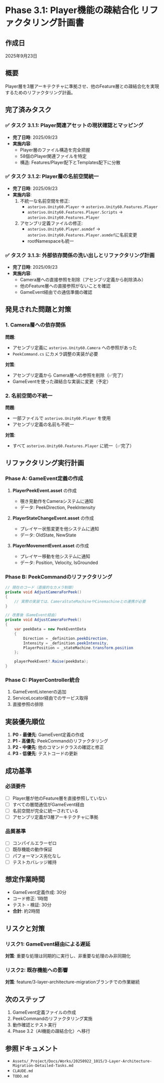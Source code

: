﻿# Phase 3.1: Player機能の疎結合化 リファクタリング計画書

## 作成日
2025年9月23日

## 概要
Player層を3層アーキテクチャに準拠させ、他のFeature層との疎結合化を実現するためのリファクタリング計画。

## 完了済みタスク

### ✅ タスク 3.1.1: Player関連アセットの現状確認とマッピング
- **完了日時**: 2025/09/23
- **実施内容**:
  - Player層のファイル構造を完全把握
  - 58個のPlayer関連ファイルを特定
  - 構造: Features/Player配下とTemplates配下に分散

### ✅ タスク 3.1.2: Player層の名前空間統一
- **完了日時**: 2025/09/23
- **実施内容**:
  1. 不統一な名前空間を修正:
     - `asterivo.Unity60.Player` → `asterivo.Unity60.Features.Player`
     - `asterivo.Unity60.Features.Player.Scripts` → `asterivo.Unity60.Features.Player`
  2. アセンブリ定義ファイルの修正:
     - `asterivo.Unity60.Player.asmdef` → `asterivo.Unity60.Features.Player.asmdef`に名前変更
     - rootNamespaceも統一

### ✅ タスク 3.1.3: 外部依存関係の洗い出しとリファクタリング計画
- **完了日時**: 2025/09/23
- **実施内容**:
  - Camera層への直接参照を削除（アセンブリ定義から削除済み）
  - 他のFeature層への直接参照がないことを確認
  - GameEvent経由での通信準備の確認

## 発見された問題と対策

### 1. Camera層への依存関係
**問題**:
- アセンブリ定義に `asterivo.Unity60.Camera` への参照があった
- `PeekCommand.cs` にカメラ調整の実装が必要

**対策**:
- アセンブリ定義から Camera層への参照を削除（✅完了）
- GameEventを使った疎結合な実装に変更（予定）

### 2. 名前空間の不統一
**問題**:
- 一部ファイルで `asterivo.Unity60.Player` を使用
- アセンブリ定義の名前も不統一

**対策**:
- すべて `asterivo.Unity60.Features.Player` に統一（✅完了）

## リファクタリング実行計画

### Phase A: GameEvent定義の作成
1. **PlayerPeekEvent.asset** の作成
   - 覗き見動作をCameraシステムに通知
   - データ: PeekDirection, PeekIntensity

2. **PlayerStateChangeEvent.asset** の作成
   - プレイヤー状態変更を他システムに通知
   - データ: OldState, NewState

3. **PlayerMovementEvent.asset** の作成
   - プレイヤー移動を他システムに通知
   - データ: Position, Velocity, IsGrounded

### Phase B: PeekCommandのリファクタリング
```csharp
// 現在のコード（直接的なカメラ制御）
private void AdjustCameraForPeek()
{
    // 実際の実装では、CameraStateMachineやCinemachineとの連携が必要
}

// 改善後（GameEvent経由）
private void AdjustCameraForPeek()
{
    var peekData = new PeekEventData
    {
        Direction = _definition.peekDirection,
        Intensity = _definition.peekIntensity,
        PlayerPosition = _stateMachine.transform.position
    };

    playerPeekEvent?.Raise(peekData);
}
```

### Phase C: PlayerController統合
1. GameEventListenerの追加
2. ServiceLocator経由でのサービス取得
3. 直接参照の排除

## 実装優先順位

1. **P0 - 最優先**: GameEvent定義の作成
2. **P1 - 高優先**: PeekCommandのリファクタリング
3. **P2 - 中優先**: 他のコマンドクラスの確認と修正
4. **P3 - 低優先**: テストコードの更新

## 成功基準

### 必須要件
- [ ] Player層が他のFeature層を直接参照していない
- [ ] すべての層間通信がGameEvent経由
- [ ] 名前空間が完全に統一されている
- [ ] アセンブリ定義が3層アーキテクチャに準拠

### 品質基準
- [ ] コンパイルエラーゼロ
- [ ] 既存機能の動作保証
- [ ] パフォーマンス劣化なし
- [ ] テストカバレッジ維持

## 想定作業時間
- GameEvent定義作成: 30分
- コード修正: 1時間
- テスト・検証: 30分
- **合計**: 約2時間

## リスクと対策

### リスク1: GameEvent経由による遅延
**対策**: 重要な処理は同期的に実行し、非重要な処理のみ非同期化

### リスク2: 既存機能への影響
**対策**: feature/3-layer-architecture-migrationブランチでの作業継続

## 次のステップ

1. GameEvent定義ファイルの作成
2. PeekCommandのリファクタリング実施
3. 動作確認とテスト実行
4. Phase 3.2（AI機能の疎結合化）へ移行

## 参照ドキュメント
- `Assets/_Project/Docs/Works/20250922_1015/3-Layer-Architecture-Migration-Detailed-Tasks.md`
- `CLAUDE.md`
- `TODO.md`